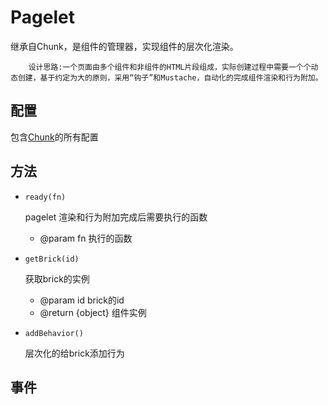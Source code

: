 # Pagelet

继承自Chunk，是组件的管理器，实现组件的层次化渲染。


        设计思路:一个页面由多个组件和非组件的HTML片段组成，实际创建过程中需要一个个动态创建，基于约定为大的原则，采用“钩子”和Mustache，自动化的完成组件渲染和行为附加。

## 配置

包含[Chunk](/etaoux/brix/tree/master/docs/chunk.md)的所有配置

## 方法

* `ready(fn)`

    pagelet 渲染和行为附加完成后需要执行的函数

    * @param fn 执行的函数

* `getBrick(id)`

    获取brick的实例

    * @param id brick的id
    * @return {object} 组件实例

* `addBehavior()`

    层次化的给brick添加行为


## 事件







